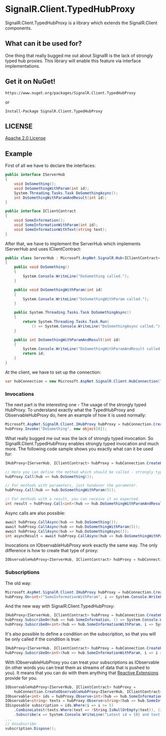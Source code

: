# SignalR.Client.TypedHubProxy
SignalR.Client.TypedHubProxy is a library which extends the SignalR.Client components.

## What can it be used for?
One thing that really bugged me out about SignalR is the lack of strongly typed hub proxies.
This library will enable this feature via interface implementations.

## Get it on NuGet!
    https://www.nuget.org/packages/SignalR.Client.TypedHubProxy
or

    Install-Package SignalR.Client.TypedHubProxy

## LICENSE
[Apache 2.0 License](https://github.com/Gandalis/SignalR.Client.TypedHubProxy/blob/master/LICENSE.md)

## Example
First of all we have to declare the interfaces:

```csharp
public interface IServerHub
{
    void DoSomething();
    void DoSomethingWithParam(int id);
    System.Threading.Tasks.Task DoSomethingAsync();
    int DoSomethingWithParamAndResult(int id);
}

public interface IClientContract
{
    void SomeInformation();
    void SomeInformationWithParam(int id);
    void SomeInformationWithText(string text);
}
```

After that, we have to implement the ServerHub which implements IServerHub and uses IClientContract:

```csharp
public class ServerHub : Microsoft.AspNet.SignalR.Hub<IClientContract>, IServerHub
{
    public void DoSomething()
    {
        System.Console.WriteLine("DoSomething called.");
    }

    public void DoSomethingWithParam(int id)
    {
        System.Console.WriteLine("DoSomethingWithParam called.");
    }

    public System.Threading.Tasks.Task DoSomethingAsync()
    {
        return System.Threading.Tasks.Task.Run(
            () => System.Console.WriteLine("DoSomethingAsync called."));
    }

    public int DoSomethingWithParamAndResult(int id)
    {
        System.Console.WriteLine("DoSomethingWithParamAndResult called.");
        return id;
    }
}
```
At the client, we have to set up the connection: 

```csharp
var hubConnection = new Microsoft.AspNet.SignalR.Client.HubConnection("http://localhost:1337/signalr");
```
### Invocations

The next part is the interesting one - The usage of the strongly typed HubProxy.
To understand exactly what the TypedHubProxy and ObservableHubProxy do, here an example of how it is used normally:

```csharp
Microsoft.AspNet.SignalR.Client.IHubProxy hubProxy = hubConnection.CreateHubProxy("serverHub");
hubProxy.Invoke("DoSomething", new object[0]);
```
What really bugged me out was the lack of strongly typed invocation.
So SignalR.Client.TypedHubProxy enables strongly typed invocation and much more. The following code sample shows you exactly what can it be used for:
```csharp
IHubProxy<IServerHub, IClientContract> hubProxy = hubConnection.CreateHubProxy<IServerHub, IClientContract>("serverHub");

// Here you can define the method which should be called - strongly typed.
hubProxy.Call(hub => hub.DoSomething());

// For methods with parameters, just handover the parameter.
hubProxy.Call(hub => hub.DoSomethingWithParam(5));

// For methods with a result, you can receive it as expected.
int result = hubProxy.Call<int>(hub => hub.DoSomethingWithParamAndResult(5));
```
Async calls are also possible:
```csharp
await hubProxy.CallAsync(hub => hub.DoSomething());
await hubProxy.CallAsync(hub => hub.DoSomethingWithParam(5));
await hubProxy.CallAsync(hub => hub.DoSomethingAsync());
int asyncResult = await hubProxy.CallAsync(hub => hub.DoSomethingWithParamAndResult(5));
```

Invocations on IObservableHubProxy work exactly the same way. The only difference is how
to create that type of proxy:
```csharp
IObservableHubProxy<IServerHub, IClientContract> hubProxy = hubConnection.CreateObservableHubProxy<IServerHub, IClientContract>("serverHub");
```

### Subscriptions
The old way:
```csharp
Microsoft.AspNet.SignalR.Client.IHubProxy hubProxy = hubConnection.CreateHubProxy("serverHub");
hubProxy.On<int>("SomeInformationWithParam", i => System.Console.WriteLine("Got new information: {0}", i));
```

And the new way with SignalR.Client.TypedHubProxy:
```csharp
IHubProxy<IServerHub, IClientContract> hubProxy = hubConnection.CreateHubProxy<IServerHub, IClientContract>("serverHub");
hubProxy.SubscribeOn(hub => hub.SomeInformation, () => System.Console.WriteLine("Got some new information."));
hubProxy.SubscribeOn<int>(hub => hub.SomeInformationWithParam, i => System.Console.WriteLine("Got new information: {0}", i));
```

It's also possible to define a condition on the subscription, so that you will be only called if the condition is true:
```csharp
IHubProxy<IServerHub, IClientContract> hubProxy = hubConnection.CreateHubProxy<IServerHub, IClientContract>("serverHub");
hubProxy.SubscribeOn<int>(hub => hub.SomeInformationWithParam, i => i == 5, i => System.Console.WriteLine("Got new information where data == 5"));
```

With IObservableHubProxy you can treat your subscriptions as IObservable<T>
(in other words you can treat them as streams of data that is pushed to you).
It means that you can do with them anything that
[Reactive Extensions](https://rx.codeplex.com/) provide for you.
```csharp
IObservableHubProxy<IServerHub, IClientContract> hubProxy =
    hubConnection.CreateObservableHubProxy<IServerHub, IClientContract>("serverHub");
IObservable<int> ids = hubProxy.Observe<int>(hub => hub.SomeInformationWithParam);
IObservable<string> texts = hubProxy.Observe<string>(hub => hub.SomeInformationWithText);
IDisposable subscription = ids.Where(i => i >= 5)
    .CombineLatest(texts.Where(text => !String.IsNullOrEmpty(text)), (id, text) => new { id, text })
    .Subscribe(x => System.Console.WriteLine("Latest id = {0} and text = {1}", x.id, x.text));
...
// Unsubscribe
subscription.Dispose();
```
